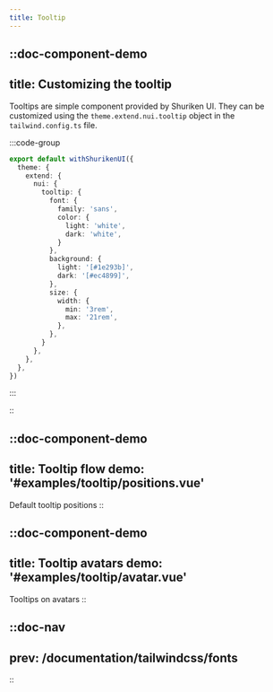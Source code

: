 ```yaml
---
title: Tooltip
---
```



::doc-component-demo
---
title: Customizing the tooltip
---

Tooltips are simple component provided by Shuriken UI. They can be customized using the `theme.extend.nui.tooltip` object in the `tailwind.config.ts` file.

:::code-group
```ts [<app>/tailwind.config.ts]
export default withShurikenUI({
  theme: {
    extend: {
      nui: {
        tooltip: {
          font: {
            family: 'sans',
            color: {
              light: 'white',
              dark: 'white',
            }
          },
          background: {
            light: '[#1e293b]',
            dark: '[#ec4899]',
          },
          size: {
            width: {
              min: '3rem',
              max: '21rem',
            },
          },
        }
      },
    },
  },
})
```
:::

::

::doc-component-demo
---
title: Tooltip flow
demo: '#examples/tooltip/positions.vue'
---
Default tooltip positions
::


::doc-component-demo
---
title: Tooltip avatars
demo: '#examples/tooltip/avatar.vue'
---
Tooltips on avatars
::


::doc-nav
---
prev: /documentation/tailwindcss/fonts
---
::